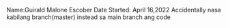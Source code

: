 Name:Guirald Malone Escober
Date Started: April 16,2022
Accidentally nasa kabilang branch(master) instead sa main branch ang code
